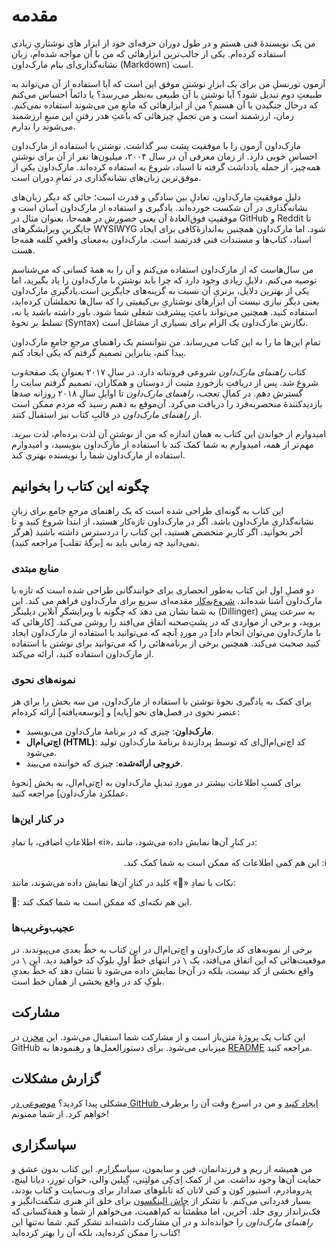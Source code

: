 # مقدمه

من یک نویسندهٔ فنی هستم و در طول دوران حرفه‌ای خود از ابزار های نوشتاریِ زیادی استفاده کرده‌ام. یکی از جالب‌ترین ابزارهائی که من با آن مواجه شده‌ام، زبان نشانه‌گذاری‌ای بنام مارک‌داون (Markdown) است.

آزمون تورنسلِ من برای یک ابزارِ نوشتنِ موفق این است که آیا استفاده از آن می‌تواند به طبیعتِ دوم تبدیل شود؟ آیا نوشتن با آن طبیعی به‌نظر می‌رسد؟ یا دائماً احساس می‌کنم که درحال جنگیدن با آن هستم؟ من از ابزارهائی که مانعِ من می‌شوند استفاده نمی‌کنم. زمان، ارزشمند  است و من تجملِ چیزهائی که باعثِ هدر رفتنِ این منبعِ ارزشمند می‌شوند را ندارم.

مارک‌داون آزمون را با موفقیت پشت سر گذاشت. نوشتن با استفاده از مارک‌داون احساسِ خوبی دارد. از زمان معرفی آن در سال ۲۰۰۴، میلیون‌ها نفر از آن برای نوشتنِ همه‌چیز، از جمله یادداشت گرفته تا اسناد، شروع به استفاده کرده‌اند. مارک‌داون یکی از موفق‌ترین زبان‌های نشانه‌گذاری در تمامِ دوران است.

دلیلِ موفقیتِ مارک‌داون، تعادلِ بین سادگی و قدرت است؛ جائی که دیگر زبان‌های نشانه‌گذاری در آن شکست خورده‌اند. یادگیری و استفاده از مارک‌داون آسان است و موفقیتِ فوق‌العادهٔ آن یعنی حضورش در همه‌جا، بعنوان مثال در GitHub و Reddit تا جایگزینِ ویرایشگرهای WYSIWYG شود. اما مارک‌داون همچنین به‌اندازهٔ‌کافی برای ایجاد اسناد، کتاب‌ها و مستندات فنی قدرتمند است. مارک‌داون به‌معنای واقعیِ کلمه همه‌جا هست.

من سال‌هاست که از مارک‌داون استفاده می‌کنم و آن را به همهٔ کسانی که می‌شناسم توصیه می‌کنم. دلایلِ زیادی وجود دارد که چرا باید نوشتن با مارک‌داون را یاد بگیرید، اما یکی از بهترین دلایل، برتریِ آن نسبت به گزینه‌های جایگزین است.یادگیریِ مارک‌داون یعنی دیگر نیازی نیست آن ابزارهای نوشتاریِ بی‌کیفیتی را که سال‌ها تحملشان کرده‌اید، استفاده کنید. همچنین می‌تواند باعثِ پیشرفت شغلی شما شود. باور داشته باشید یا نه، تسلط بر نحوهٔ (Syntax) نگارش مارک‌داون یک الزام برای بسیاری از مشاغل است.

تمامِ این‌ها ما را به این کتاب می‌رساند. من نتوانستم یک راهنمای مرجعِ جامعِ مارک‌داون پیدا کنم، بنابراین تصمیم گرفتم که یکی ایجاد کنم.

کتاب _راهنمای مارک‌داون_ شروعی فروتنانه دارد. در سالِ ۲۰۱۷ بعنوانِ یک صفحهٔ‌وب شروع شد. پس از دریافتِ بازخوردِ مثبت از دوستان و همکاران، تصمیم گرفتم سایت را گسترش دهم. در کمالِ تعجب، _راهنمای مارک‌داون_ تا اوایلِ سالِ ۲۰۱۸ روزانه صدها بازدیدکنندهٔ منحصربه‌فرد را دریافت می‌کرد. آن‌موقع به ذهنم رسید که مردم ممکن است از _راهنمای مارک‌داون_ در قالبِ کتاب نیز استقبال کنند.

امیدوارم از خواندن این کتاب به همان اندازه که من از نوشتنِ آن لذت برده‌ام، لذت ببرید. مهم‌تر از همه، امیدوارم به شما کمک کند با استفاده از مارک‌داون بنویسید، و امیدوارم استفاده از مارک‌داون شما را نویسنده بهتری کند.

## چگونه این کتاب را بخوانیم

این کتاب به گونه‌ای طراحی شده است که یک راهنمای مرجعِ جامع برای زبانِ نشانه‌گذاریِ مارک‌داون باشد. اگر در مارک‌داون تازه‌کار هستید، از ابتدا شروع کنید و تا آخر بخوانید. اگر کاربرِ متخصص هستید، این کتاب را در‌دسترس داشته باشید (هرگز نمی‌دانید چه زمانی باید به [برگهٔ تقلب] مراجعه کنید).

### منابع مبتدی 

دو فصلِ اول این کتاب به‌طور انحصاری برای خوانندگانی طراحی شده است که تازه با مارک‌داون آشنا شده‌اند. [شروع‌به‌کار](#شروع‌به‌کار) مقدمه‌ای سریع برای مارک‌داون فراهم می کند. این به شما نشان می دهد که چگونه با ویرایشگرِ آنلاین دیلینگر (Dillinger) به سرعت پیش بروید، و برخی از مواردی که در پشت‌ِصحنه اتفاق می‌افتد را روشن می‌کند. [کارهائی که با مارک‌داون می‌توان انجام داد] در موردِ آنچه که می‌توانید با استفاده از مارک‌داون ایجاد کنید صحبت می‌کند. همچنین برخی از برنامه‌هائی را که می‌توانید برای نوشتن با استفاده از مارک‌داون استفاده کنید، ارائه می‌کند.

### نمونه‌های نحوی

برای کمک به یادگیری نحوهٔ نوشتن با استفاده از مارک‌داون، من سه بخش را برای هر عنصر نحوی در فصل‌های نحو [پایه] و [توسعه‌یافته] ارائه کرده‌ام:

- __مارک‌داون__: چیزی که در برنامهٔ مارک‌داون می‌نویسید.  
- __اچ‌تی‌ام‌ال (HTML)__: کد اچ‌تی‌ام‌ال‌ای که توسط پردازندهٔ برنامهٔ مارک‌داون تولید می‌شود.  
- __خروجی ارائه‌شده__: چیزی که خواننده می‌بیند.

برای کسبِ اطلاعات بیشتر در موردِ تبدیلِ مارک‌داون به اچ‌تی‌ام‌ال، به بخش [نحوهٔ عملکرد مارک‌داون] مراجعه کنید.

### در کنار این‌ها

اطلاعاتِ اضافی‌، با نمادِ «ℹ️»، در کنارِ آن‌ها نمایش داده می‌شود، مانند:

<p dir="rtl">ℹ️: این هم کمی اطلاعات که ممکن است به شما کمک کند.</p>

نکات با نمادِ «🔑» کلید در کنارِ آن‌ها نمایش داده می‌شوند، مانند:

🔑: این هم نکته‌ای که ممکن است به شما کمک کند.
### عجیب‌وغریب‌ها

برخی از نمونه‌های کد مارک‌داون و اچ‌تی‌ام‌ال در این کتاب به خطّ بعدی می‌پیوندند. در موقعیت‌هائی که این اتفاق می‌افتد، یک `\` در انتهای خطّ اولِ بلوکِ کد خواهید دید. این `\` در واقع بخشی از کد نیست، بلکه در آن‌جا نمایش داده می‌شود تا نشان دهد که خطّ بعدیِ بلوکِ کد در واقع بخشی از همان خط است.

## مشارکت

این کتاب یک پروژهٔ متن‌باز است و از مشارکت شما استقبال می‌شود. این [مخزن](https://github.com/mattcone/مارک‌داون-guide-book) در GitHub میزبانی می‌شود. برای دستورالعمل‌ها و رهنمودها به [README](https://github.com/mattcone/مارک‌داون-guide-book/blob/master/README.md) مراجعه کنید.

## گزارش مشکلات

مشکلی پیدا کردید؟ [موضوعی در GitHub ایجاد کنید](https://github.com/mattcone/مارک‌داون-guide-book/issues) و من در اسرع وقت آن‌ را برطرف خواهم کرد. از شما ممنونم!

##  سپاسگزاری

من همیشه از ریم و فرزندانمان، فین و سایمون، سپاسگزارم. این کتاب بدون عشق و حمایت آن‌ها وجود نداشت.
من از کمک اِی‌‌کِی مولتِنی، گِیلین والی، خوان تورِز، دیانا لینچ، پدر‌و‌مادرم، استیور کون و کتی لاتان که تابلوهای صدادار برای وب‌سایت و کتاب بودند، بسیار قدردانی می‌کنم. با تشکر از [جاش الینگسون](https://ellingson.tv/) برای خلق اثرِ هنری شگفت‌انگیز و فک‌برانداز روی جلد. آخرین، اما مطمئناً نه کم‌اهمیت، می‌خواهم از شما و همهٔ‌کسانی که _راهنمای مارک‌داون_ را خوانده‌اند و در آن مشارکت داشته‌اند تشکر کنم. شما نه‌تنها این کتاب را ممکن کرده‌اید، بلکه آن را بهتر کرده‌اید!
